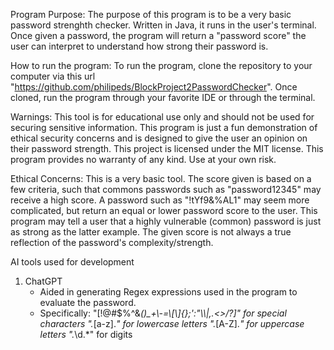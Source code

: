 Program Purpose:
The purpose of this program is to be a very basic password strenghth checker. Written in Java, it runs in the user's terminal. Once given a password, the program will 
return a "password score" the user can interpret to understand how strong their password is.

How to run the program:
To run the program, clone the repository to your computer via this url "https://github.com/philipeds/BlockProject2PasswordChecker". Once cloned, run the program through 
your favorite IDE or through the terminal.

Warnings:
This tool is for educational use only and should not be used for securing sensitive information. This program is just a fun demonstration of ethical security concerns and
is designed to give the user an opinion on their password strength. This project is licensed under the MIT license. This program provides no warranty of any kind. Use at 
your own risk.

Ethical Concerns:
This is a very basic tool. The score given is based on a few criteria, such that commons passwords such as "password12345" may receive a high score. A password such as
"!tYf9&%AL1" may seem more complicated, but return an equal or lower password score to the user. This program may tell a user that a highly vulnerable (common) password
is just as strong as the latter example. The given score is not always a true reflection of the password's complexity/strength. 

AI tools used for development

1) ChatGPT
   - Aided in generating Regex expressions used in the program to evaluate the password.
   - Specifically:
     "[!@#$%^&*()_+\\-=\\[\\]{};':\"\\\\|,.<>/?]" for special characters
     ".*[a-z].*"                                  for lowercase letters
     ".*[A-Z].*"                                  for uppercase letters
     ".*\\d.*"                                    for digits
     
